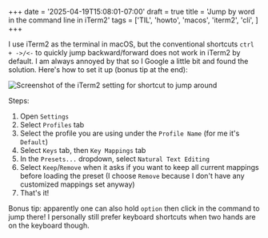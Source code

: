 +++
date = '2025-04-19T15:08:01-07:00'
draft = true
title = 'Jump by word in the command line in iTerm2'
tags = ['TIL', 'howto', 'macos', 'iterm2', 'cli', ]
+++

I use iTerm2 as the terminal in macOS, but the conventional shortcuts `ctrl + ->/<-` to quickly jump backward/forward does not work in iTerm2 by default. I am always annoyed by that so I Google a little bit and found the solution. Here's how to set it up (bonus tip at the end):

![Screenshot of the iTerm2 setting for shortcut to jump around](/iterm2_keyboard_shortcut.png)

Steps:
1. Open `Settings`
2. Select `Profiles` tab
3. Select the profile you are using under the `Profile Name` (for me it's `Default`)
4. Select `Keys` tab, then `Key Mappings` tab
5. In the `Presets...` dropdown, select `Natural Text Editing`
6. Select `Keep`/`Remove` when it asks if you want to keep all current mappings before loading the preset (I choose `Remove` because I don't have any customized mappings set anyway)
7. That's it!

Bonus tip: apparently one can also hold `option` then click in the command to jump there! I personally still prefer keyboard shortcuts when two hands are on the keyboard though.